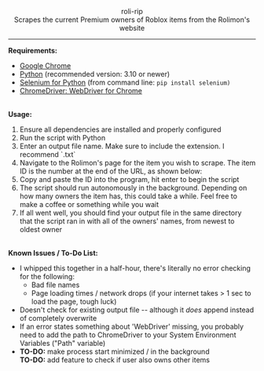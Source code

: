 <p align="center">roli-rip<br>Scrapes the current Premium owners of Roblox items from the Rolimon's website<hr></p>
<p align="left"><b>Requirements:</b><br><ul><li><a href="https://www.google.com/chrome/">Google Chrome</a></li><li><a href="https://www.python.org/downloads/">Python</a> (recommended version: 3.10 or newer)</li><li><a href="https://pypi.org/project/selenium/">Selenium for Python</a> (from command line: <code>pip install selenium)</code></li><li><a href="https://chromedriver.chromium.org/downloads">ChromeDriver: WebDriver for Chrome</a></li></ul></p>
<br>
<b>Usage:</b><br>
<ol><li>Ensure all dependencies are installed and properly configured</li><li>Run the script with Python</li><li>Enter an output file name. Make sure to include the extension. I recommend `.txt`</li><li>Navigate to the Rolimon's page for the item you wish to scrape. The item ID is the number at the end of the URL, as shown below:</li><li>Copy and paste the ID into the program, hit enter to begin the script</li><li>The script should run autonomously in the background. Depending on how many owners the item has, this could take a while. Feel free to make a coffee or something while you wait</li><li>If all went well, you should find your output file in the same directory that the script ran in with all of the owners' names, from newest to oldest owner</li></ol>
<br>
<b>Known Issues / To-Do List:</b>
<ul><li>I whipped this together in a half-hour, there's literally no error checking for the following:<ul><li>Bad file names</li><li>Page loading times / network drops (if your internet takes > 1 sec to load the page, tough luck)</li></ul><li>Doesn't check for existing output file -- although it <i>does</i> append instead of completely overwrite</li><li>If an error states something about 'WebDriver' missing, you probably need to add the path to ChromeDriver to your System Environment Variables ("Path" variable)</li><li><b>TO-DO:</b> make process start minimized / in the background</li><b>TO-DO:</b> add feature to check if user also owns other items</li></ul></p>
